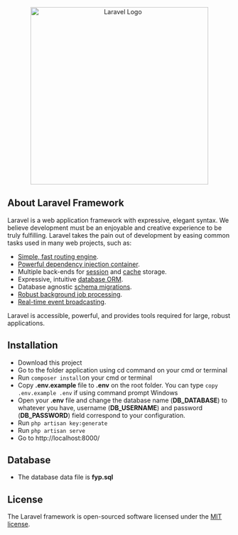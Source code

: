 <p align="center"><a href="https://laravel.com" target="_blank"><img src="https://raw.githubusercontent.com/laravel/art/master/logo-lockup/5%20SVG/2%20CMYK/1%20Full%20Color/laravel-logolockup-cmyk-red.svg" width="400" alt="Laravel Logo"></a></p>

## About Laravel Framework

Laravel is a web application framework with expressive, elegant syntax. We believe development must be an enjoyable and creative experience to be truly fulfilling. Laravel takes the pain out of development by easing common tasks used in many web projects, such as:

- [Simple, fast routing engine](https://laravel.com/docs/routing).
- [Powerful dependency injection container](https://laravel.com/docs/container).
- Multiple back-ends for [session](https://laravel.com/docs/session) and [cache](https://laravel.com/docs/cache) storage.
- Expressive, intuitive [database ORM](https://laravel.com/docs/eloquent).
- Database agnostic [schema migrations](https://laravel.com/docs/migrations).
- [Robust background job processing](https://laravel.com/docs/queues).
- [Real-time event broadcasting](https://laravel.com/docs/broadcasting).

Laravel is accessible, powerful, and provides tools required for large, robust applications.

## Installation
- Download this project
- Go to the folder application using cd command on your cmd or terminal
- Run <code>composer install</code>on your cmd or terminal
- Copy <b>.env.example</b> file to <b>.env</b> on the root folder. You can type <code>copy .env.example .env</code> if using command prompt Windows
- Open your <b>.env</b> file and change the database name (<b>DB_DATABASE</b>) to whatever you have, username (<b>DB_USERNAME</b>) and password (<b>DB_PASSWORD</b>) field correspond to your configuration.
- Run <code>php artisan key:generate</code>
- Run <code>php artisan serve</code>
- Go to http://localhost:8000/

## Database
- The database data file is <b>fyp.sql</b>

## License

The Laravel framework is open-sourced software licensed under the [MIT license](https://opensource.org/licenses/MIT).
